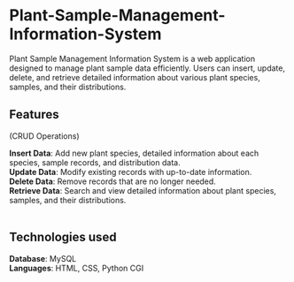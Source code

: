 # Plant-Sample-Management-Information-System
Plant Sample Management Information System is a web application designed to manage plant sample data efficiently. Users can insert, update, delete, and retrieve detailed information about various plant species, samples, and their distributions.


## Features 
(CRUD Operations)<br/>

**Insert Data**: Add new plant species, detailed information about each species, sample records, and distribution data.<br/>
**Update Data**: Modify existing records with up-to-date information.<br/>
**Delete Data**: Remove records that are no longer needed.<br/>
**Retrieve Data**: Search and view detailed information about plant species, samples, and their distributions.<br/><br/>


## Technologies used<br/>

**Database**: MySQL <br/>
**Languages**: HTML, CSS, Python CGI
